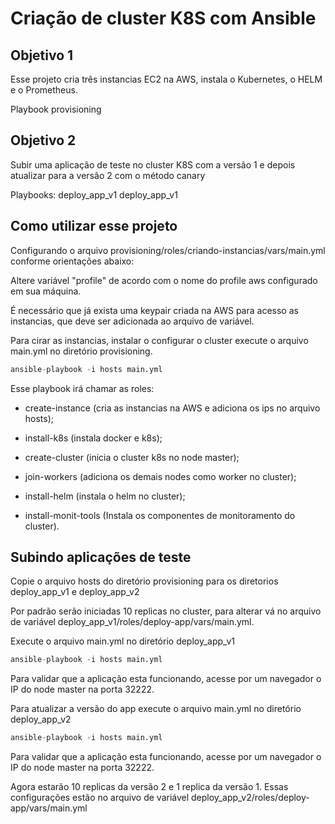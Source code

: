 # Criação de cluster K8S com Ansible

## Objetivo 1

Esse projeto cria três instancias EC2 na AWS, instala o Kubernetes, o HELM e o Prometheus.

Playbook provisioning

## Objetivo 2

Subir uma aplicação de teste no cluster K8S com a versão 1 e depois atualizar para a versão 2 com o método canary

Playbooks:
deploy_app_v1
deploy_app_v1

## Como utilizar esse projeto

Configurando o arquivo provisioning/roles/criando-instancias/vars/main.yml conforme orientações abaixo:

Altere variável "profile" de acordo com o nome do profile aws configurado em sua máquina.

É necessário que já exista uma keypair criada na AWS para acesso as instancias, que deve ser adicionada ao arquivo de variável.

Para cirar as instancias, instalar o configurar o cluster execute o arquivo main.yml no diretório provisioning.

```python
ansible-playbook -i hosts main.yml
```

Esse playbook irá chamar as roles:
- create-instance (cria as instancias na AWS e adiciona os ips no arquivo hosts);

- install-k8s (instala docker e k8s);

- create-cluster (inicia o cluster k8s no node master);

- join-workers (adiciona os demais nodes como worker no cluster);

- install-helm (instala o helm no cluster);

- install-monit-tools (Instala os componentes de monitoramento do cluster).

## Subindo aplicações de teste

Copie o arquivo hosts do diretório provisioning para os diretorios deploy_app_v1 e deploy_app_v2

Por padrão serão iniciadas 10 replicas no cluster, para alterar vá no arquivo de variável deploy_app_v1/roles/deploy-app/vars/main.yml.

Execute o arquivo main.yml no diretório deploy_app_v1

```python
ansible-playbook -i hosts main.yml
```

Para validar que a aplicação esta funcionando, acesse por um navegador o IP do node master na porta 32222.



Para atualizar a versão do app execute o arquivo main.yml no diretório deploy_app_v2

```python
ansible-playbook -i hosts main.yml
```

Para validar que a aplicação esta funcionando, acesse por um navegador o IP do node master na porta 32222.

Agora estarão 10  replicas da versão 2 e 1 replica da versão 1.
Essas configurações estão no arquivo de variável deploy_app_v2/roles/deploy-app/vars/main.yml
